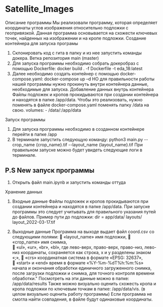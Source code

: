 # Satellite_Images

Описание программы 
Мы реализовали программу, которая определяет координаты углов изображения относительно подложки с геопривязкой. Данная программа основывается на схожести ключевых точек, найденных на изображении и на кропе подложки.
Создание контейнера для запуска програмы  
1.	Склонировать код с гита в папку и из нее запустить команды докера. Ветка репозитория main (master)
2.	Для запуска программы необходимо собрать докеробраз с помощью Dockerfile:
docker build . -f Dockerfile -t eda_18:latest
3.	Далее необходимо создать контейнер с помощью docker-compose.yaml:
docker-compose up –d
НО для правильности работы нашей программы нужно прокинуть внутри контейнера данные, необходимые для запуска.
Добавление данных внутрь контейнера
	Файлы подложек и кропов прокидываются при создании контейнера и находятся в папке /app/data. Чтобы это реализовать, нужно поменять в файле docker-compose.yaml поменять папку /data на свою.
volumes:
      	- /data/:/app/data

Запуск программы 
1.	Для запуска программы необходимо в созданном контейнере перейти в папке /app
2.	В терминале запустить следующую команду:
python3 main.py --crop_name {crop_name}.tif --layout_name {layout_name}.tif
При правильном запуске можно будет увидеть следующие логи в терминале.
## P.S New запуск программы
1. Открыть файл main.ipynb и запустить команды оттуда

Хранение данных 
1.	Входные данные
	Файлы подложек и кропов прокидываются при создании контейнера и находятся в папке /app/data. При запуске программы это следует учитывать для правильного указания путей до файлов. 
Пример пути до подложки:
dir = app/data/ layouts/ layout_2022-03-17.tif

2.	Выходные данные 
Программа на выходе выдает файл coord.csv со следующими полями:
	«layout_name» имя подложки, 
	«crop_name» имя снимка,   
	«ul», «ur», «br», «bl», где лево-верх, право-верх, право-низ, лево-низ координаты, сохраняется как строка, х и у разделены знаком «;»,
	«crs» координатная система в формате «EPSG: 32637»,  
	«start» и «end» время в формате «%Y-%m-%dT%h:%m:%s» начала и окончания обработки единичного загруженного снимка, после загрузки подложки и снимка, для точного контроля времени обработки."
Посмотреть на эти данные можно в папке: /app/data/results
Также можно визуально оценить схожесть кропа и кропа подложки по ключевым точкам в папке: /app/data/vis. (в целом визуально оценить работу программы)
Если программа не смогла найти совпадения, в файле будут одинаковые координаты.




